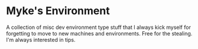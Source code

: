 # Myke's Environment

A collection of misc dev environment type stuff that I always kick myself for
forgetting to move to new machines and environments. Free for the stealing. I'm
always interested in tips.
